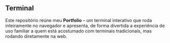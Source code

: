## Terminal

Este repositório reúne meu **Portfolio** – um terminal interativo que roda inteiramente no navegador e apresenta, de forma divertida a experiência de uso familiar a quem está acostumado com terminais tradicionais, mas rodando diretamente na web.
